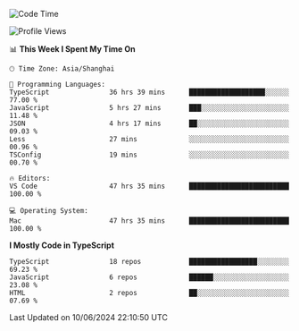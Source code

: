 <!--START_SECTION:waka-->
![Code Time](http://img.shields.io/badge/Code%20Time-6%2C204%20hrs%207%20mins-blue)

![Profile Views](http://img.shields.io/badge/Profile%20Views-0-blue)

📊 **This Week I Spent My Time On** 

```text
🕑︎ Time Zone: Asia/Shanghai

💬 Programming Languages: 
TypeScript               36 hrs 39 mins      ███████████████████░░░░░░   77.00 % 
JavaScript               5 hrs 27 mins       ███░░░░░░░░░░░░░░░░░░░░░░   11.48 % 
JSON                     4 hrs 17 mins       ██░░░░░░░░░░░░░░░░░░░░░░░   09.03 % 
Less                     27 mins             ░░░░░░░░░░░░░░░░░░░░░░░░░   00.96 % 
TSConfig                 19 mins             ░░░░░░░░░░░░░░░░░░░░░░░░░   00.70 % 

🔥 Editors: 
VS Code                  47 hrs 35 mins      █████████████████████████   100.00 % 

💻 Operating System: 
Mac                      47 hrs 35 mins      █████████████████████████   100.00 % 
```

**I Mostly Code in TypeScript** 

```text
TypeScript               18 repos            █████████████████░░░░░░░░   69.23 % 
JavaScript               6 repos             ██████░░░░░░░░░░░░░░░░░░░   23.08 % 
HTML                     2 repos             ██░░░░░░░░░░░░░░░░░░░░░░░   07.69 % 
```




 Last Updated on 10/06/2024 22:10:50 UTC
<!--END_SECTION:waka-->
